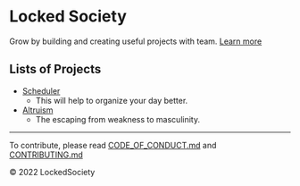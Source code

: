 # Locked Society

Grow by building and creating useful projects with team.
[Learn more](README.md)

## Lists of Projects

- [Scheduler](https://lockedsociety.github.io/scheduler)
    - This will help to organize your day better. 
- [Altruism](https://lockedsociety.github.io/altruism)
    - The escaping from weakness to masculinity.

***

To contribute, please read [CODE_OF_CONDUCT.md](CODE_OF_CONDUCT.md)
and [CONTRIBUTING.md](CONTRIBUTING.md)


&copy; 2022 LockedSociety
